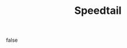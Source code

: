 ---
layout: photo
modal: true
thumb: ["https://csnapmediahost.github.io/assets1/Thumbs/Speedtail4.jpg", "https://csnapmediahost.github.io/assets1/Thumbs/Speedtail5.jpg", "https://csnapmediahost.github.io/assets1/Thumbs/Speedtail6.jpg"]
full: ["https://csnapmediahost.github.io/assets1/Render/Speedtail4.jpg", "https://csnapmediahost.github.io/assets1/Render/Speedtail5.jpg", "https://csnapmediahost.github.io/assets1/Render/Speedtail6.jpg"]
size: full
ar: landscape
body: false
title: "Speedtail"
tags: design motorsport man-made
---